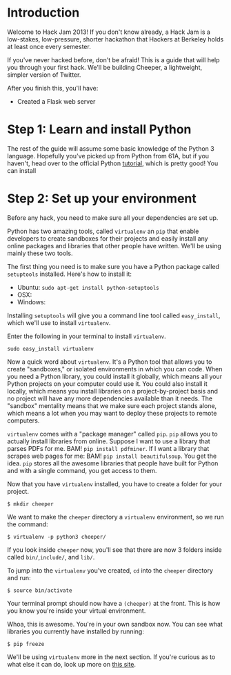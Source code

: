 Introduction
======================
Welcome to Hack Jam 2013! If you don't know already, a Hack Jam is a low-stakes, low-pressure, shorter hackathon that Hackers at Berkeley holds at least once every semester.

If you've never hacked before, don't be afraid! This is a guide that will help you through your first hack. We'll be building Cheeper, a lightweight, simpler version of Twitter.

After you finish this, you'll have:

* Created a Flask web server

Step 1: Learn and install Python
=========================

The rest of the guide will assume some basic knowledge of the Python 3 language. Hopefully you've picked up from Python from 61A, but if you haven't, head over to the official Python [tutorial](http://docs.python.org/tutorial), which is pretty good! You can install 

Step 2: Set up your environment
================================

Before any hack, you need to make sure all your dependencies are set up. 

Python has two amazing tools, called `virtualenv` an `pip` that enable developers to create sandboxes for their projects and easily install any online packages and libraries that other people have written. We'll be using mainly these two tools.

The first thing you need is to make sure you have a Python package called `setuptools` installed. Here's how to install it:

* Ubuntu: `sudo apt-get install python-setuptools`
* OSX: 
* Windows:



Installing `setuptools` will give you a command line tool called `easy_install`, which we'll use to install `virtualenv`.

Enter the following in your terminal to install `virtualenv`.
```
sudo easy_install virtualenv
```

Now a quick word about `virtualenv`. It's a Python tool that allows you to create "sandboxes," or isolated environments in which you can code. When you need a Python library, you could install it globally, which means all your Python projects on your computer could use it. You could also install it locally, which means you install libraries on a project-by-project basis and no project will have any more dependencies available than it needs. The "sandbox" mentality means that we make sure each project stands alone, which means a lot when you may want to deploy these projects to remote computers.

`virtualenv` comes with a "package manager" called `pip`. `pip` allows you to actually install libraries from online. Suppose I want to use a library that parses PDFs for me. BAM! `pip install pdfminer`. If I want a library that scrapes web pages for me: BAM! `pip install beautifulsoup`. You get the idea. `pip` stores all the awesome libraries that people have built for Python and with a single command, you get access to them.

Now that you have `virtualenv` installed, you have to create a folder for your project.

```
$ mkdir cheeper
```

We want to make the `cheeper` directory a `virtualenv` environment, so we run the command:
```
$ virtualenv -p python3 cheeper/
```

If you look inside `cheeper` now, you'll see that there are now 3 folders inside called `bin/`,`include/`, and `lib/`.

To jump into the `virtualenv` you've created, `cd` into the `cheeper` directory and run:
```
$ source bin/activate
```

Your terminal prompt should now have a `(cheeper)` at the front. This is how you know you're inside your virtual environment. 

Whoa, this is awesome. You're in your own sandbox now. You can see what libraries you currently have installed by running:

```
$ pip freeze
```

We'll be using `virtualenv` more in the next section. If you're curious as to what else it can do, look up more on [this site](https://pypi.python.org/pypi/virtualenv).







